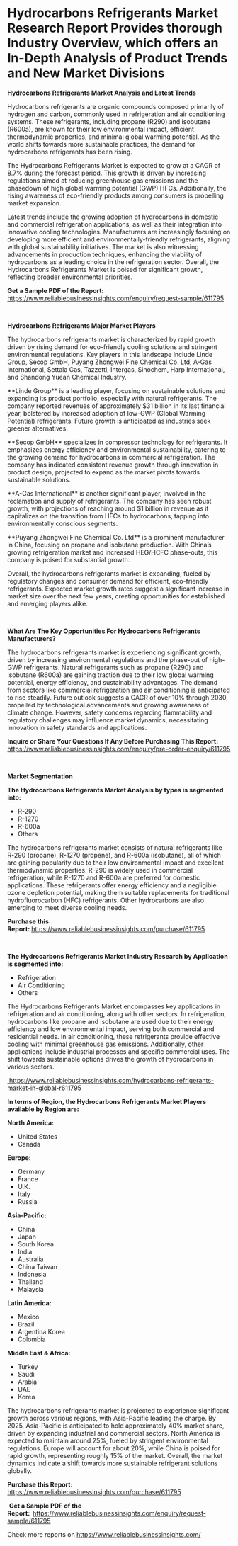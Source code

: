 <p><h1>Hydrocarbons Refrigerants Market Research Report Provides thorough Industry Overview, which offers an In-Depth Analysis of Product Trends and New Market Divisions</h1></p><p><strong>Hydrocarbons Refrigerants Market Analysis and Latest Trends</strong></p>
<p><p>Hydrocarbons refrigerants are organic compounds composed primarily of hydrogen and carbon, commonly used in refrigeration and air conditioning systems. These refrigerants, including propane (R290) and isobutane (R600a), are known for their low environmental impact, efficient thermodynamic properties, and minimal global warming potential. As the world shifts towards more sustainable practices, the demand for hydrocarbons refrigerants has been rising.</p><p>The Hydrocarbons Refrigerants Market is expected to grow at a CAGR of 8.7% during the forecast period. This growth is driven by increasing regulations aimed at reducing greenhouse gas emissions and the phasedown of high global warming potential (GWP) HFCs. Additionally, the rising awareness of eco-friendly products among consumers is propelling market expansion.</p><p>Latest trends include the growing adoption of hydrocarbons in domestic and commercial refrigeration applications, as well as their integration into innovative cooling technologies. Manufacturers are increasingly focusing on developing more efficient and environmentally-friendly refrigerants, aligning with global sustainability initiatives. The market is also witnessing advancements in production techniques, enhancing the viability of hydrocarbons as a leading choice in the refrigeration sector. Overall, the Hydrocarbons Refrigerants Market is poised for significant growth, reflecting broader environmental priorities.</p></p>
<p><strong>Get a Sample PDF of the Report:&nbsp;</strong> <a href="https://www.reliablebusinessinsights.com/enquiry/request-sample/611795?utm_campaign=2321&utm_medium=2&utm_source=Github&utm_content=ia&utm_term=23032025&utm_id=hydrocarbons-refrigerants">https://www.reliablebusinessinsights.com/enquiry/request-sample/611795</a></p>
<p>&nbsp;</p>
<p><strong>Hydrocarbons Refrigerants Major Market Players</strong></p>
<p><p>The hydrocarbons refrigerants market is characterized by rapid growth driven by rising demand for eco-friendly cooling solutions and stringent environmental regulations. Key players in this landscape include Linde Group, Secop GmbH, Puyang Zhongwei Fine Chemical Co. Ltd, A-Gas International, Settala Gas, Tazzetti, Intergas, Sinochem, Harp International, and Shandong Yuean Chemical Industry.</p><p>**Linde Group** is a leading player, focusing on sustainable solutions and expanding its product portfolio, especially with natural refrigerants. The company reported revenues of approximately $31 billion in its last financial year, bolstered by increased adoption of low-GWP (Global Warming Potential) refrigerants. Future growth is anticipated as industries seek greener alternatives.</p><p>**Secop GmbH** specializes in compressor technology for refrigerants. It emphasizes energy efficiency and environmental sustainability, catering to the growing demand for hydrocarbons in commercial refrigeration. The company has indicated consistent revenue growth through innovation in product design, projected to expand as the market pivots towards sustainable solutions.</p><p>**A-Gas International** is another significant player, involved in the reclamation and supply of refrigerants. The company has seen robust growth, with projections of reaching around $1 billion in revenue as it capitalizes on the transition from HFCs to hydrocarbons, tapping into environmentally conscious segments.</p><p>**Puyang Zhongwei Fine Chemical Co. Ltd** is a prominent manufacturer in China, focusing on propane and isobutane production. With China’s growing refrigeration market and increased HEG/HCFC phase-outs, this company is poised for substantial growth.</p><p>Overall, the hydrocarbons refrigerants market is expanding, fueled by regulatory changes and consumer demand for efficient, eco-friendly refrigerants. Expected market growth rates suggest a significant increase in market size over the next few years, creating opportunities for established and emerging players alike.</p></p>
<p>&nbsp;</p>
<p><strong>What Are The Key Opportunities For Hydrocarbons Refrigerants Manufacturers?</strong></p>
<p><p>The hydrocarbons refrigerants market is experiencing significant growth, driven by increasing environmental regulations and the phase-out of high-GWP refrigerants. Natural refrigerants such as propane (R290) and isobutane (R600a) are gaining traction due to their low global warming potential, energy efficiency, and sustainability advantages. The demand from sectors like commercial refrigeration and air conditioning is anticipated to rise steadily. Future outlook suggests a CAGR of over 10% through 2030, propelled by technological advancements and growing awareness of climate change. However, safety concerns regarding flammability and regulatory challenges may influence market dynamics, necessitating innovation in safety standards and applications.</p></p>
<p><strong>Inquire or Share Your Questions If Any Before Purchasing This Report:</strong> <a href="https://www.reliablebusinessinsights.com/enquiry/pre-order-enquiry/611795?utm_campaign=2321&utm_medium=2&utm_source=Github&utm_content=ia&utm_term=23032025&utm_id=hydrocarbons-refrigerants">https://www.reliablebusinessinsights.com/enquiry/pre-order-enquiry/611795</a></p>
<p>&nbsp;</p>
<p><strong>Market Segmentation</strong></p>
<p><strong>The Hydrocarbons Refrigerants Market Analysis by types is segmented into:</strong></p>
<p><ul><li>R-290</li><li>R-1270</li><li>R-600a</li><li>Others</li></ul></p>
<p><p>The hydrocarbons refrigerants market consists of natural refrigerants like R-290 (propane), R-1270 (propene), and R-600a (isobutane), all of which are gaining popularity due to their low environmental impact and excellent thermodynamic properties. R-290 is widely used in commercial refrigeration, while R-1270 and R-600a are preferred for domestic applications. These refrigerants offer energy efficiency and a negligible ozone depletion potential, making them suitable replacements for traditional hydrofluorocarbon (HFC) refrigerants. Other hydrocarbons are also emerging to meet diverse cooling needs.</p></p>
<p><strong>Purchase this Report:&nbsp;</strong><a href="https://www.reliablebusinessinsights.com/purchase/611795?utm_campaign=2321&utm_medium=2&utm_source=Github&utm_content=ia&utm_term=23032025&utm_id=hydrocarbons-refrigerants">https://www.reliablebusinessinsights.com/purchase/611795</a></p>
<p>&nbsp;</p>
<p><strong>The Hydrocarbons Refrigerants Market Industry Research by Application is segmented into:</strong></p>
<p><ul><li>Refrigeration</li><li>Air Conditioning</li><li>Others</li></ul></p>
<p><p>The Hydrocarbons Refrigerants Market encompasses key applications in refrigeration and air conditioning, along with other sectors. In refrigeration, hydrocarbons like propane and isobutane are used due to their energy efficiency and low environmental impact, serving both commercial and residential needs. In air conditioning, these refrigerants provide effective cooling with minimal greenhouse gas emissions. Additionally, other applications include industrial processes and specific commercial uses. The shift towards sustainable options drives the growth of hydrocarbons in various sectors.</p></p>
<p><a href="https://www.reliablebusinessinsights.com/hydrocarbons-refrigerants-market-in-global-r611795?utm_campaign=2321&utm_medium=2&utm_source=Github&utm_content=ia&utm_term=23032025&utm_id=hydrocarbons-refrigerants">&nbsp;https://www.reliablebusinessinsights.com/hydrocarbons-refrigerants-market-in-global-r611795</a></p>
<p><strong>In terms of Region, the Hydrocarbons Refrigerants Market Players available by Region are:</strong></p>
<p>
    <p> <strong> North America: </strong>
        <ul>
            <li>United States</li>
            <li>Canada</li>
        </ul>
        </p> 
    <p> <strong> Europe: </strong>
        <ul>
            <li>Germany</li>
            <li>France</li>
            <li>U.K.</li>
            <li>Italy</li>
            <li>Russia</li>
        </ul>
        </p> 
    <p> <strong> Asia-Pacific: </strong>
        <ul>
            <li>China</li>
            <li>Japan</li>
            <li>South Korea</li>
            <li>India</li>
            <li>Australia</li>
            <li>China Taiwan</li>
            <li>Indonesia</li>
            <li>Thailand</li>
            <li>Malaysia</li>
        </ul>
        </p> 
    <p> <strong> Latin America: </strong>
        <ul>
            <li>Mexico</li>
            <li>Brazil</li>
            <li>Argentina Korea</li>
            <li>Colombia</li>
        </ul>
        </p> 
    <p> <strong> Middle East & Africa: </strong>
        <ul>
            <li>Turkey</li>
            <li>Saudi</li>
            <li>Arabia</li>
            <li>UAE</li>
            <li>Korea</li>
        </ul>
    </p>
    </p>
<p><p>The hydrocarbons refrigerants market is projected to experience significant growth across various regions, with Asia-Pacific leading the charge. By 2025, Asia-Pacific is anticipated to hold approximately 40% market share, driven by expanding industrial and commercial sectors. North America is expected to maintain around 25%, fueled by stringent environmental regulations. Europe will account for about 20%, while China is poised for rapid growth, representing roughly 15% of the market. Overall, the market dynamics indicate a shift towards more sustainable refrigerant solutions globally.</p></p>
<p><strong>Purchase this Report: </strong><a href="https://www.reliablebusinessinsights.com/purchase/611795?utm_campaign=2321&utm_medium=2&utm_source=Github&utm_content=ia&utm_term=23032025&utm_id=hydrocarbons-refrigerants">https://www.reliablebusinessinsights.com/purchase/611795</a></p>
<p>&nbsp;<strong>Get a Sample PDF of the Report:&nbsp;&nbsp;</strong><a href="https://www.reliablebusinessinsights.com/enquiry/request-sample/611795?utm_campaign=2321&utm_medium=2&utm_source=Github&utm_content=ia&utm_term=23032025&utm_id=hydrocarbons-refrigerants">https://www.reliablebusinessinsights.com/enquiry/request-sample/611795</a></p>
<p><strong></strong></p>
<p>Check more reports on <a href="https://www.reliablebusinessinsights.com/?utm_campaign=2321&utm_medium=2&utm_source=Github&utm_content=ia&utm_term=23032025&utm_id=hydrocarbons-refrigerants">https://www.reliablebusinessinsights.com/</a></p>